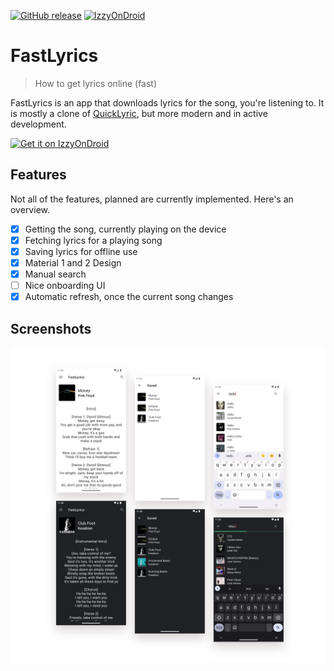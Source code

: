 [![GitHub release](https://img.shields.io/github/v/release/TecCheck/FastLyrics?include_prereleases)](https://github.com/TecCheck/FastLyrics/releases)
[![IzzyOnDroid](https://img.shields.io/endpoint?url=https://apt.izzysoft.de/fdroid/api/v1/shield/io.github.teccheck.fastlyrics)](https://apt.izzysoft.de/fdroid/index/apk/io.github.teccheck.fastlyrics)  

# FastLyrics

> How to get lyrics online (fast)

FastLyrics is an app that downloads lyrics for the song, you're listening to. It is mostly a clone of [QuickLyric](https://github.com/QuickLyric/QuickLyric), but more modern and in active development.

[<img alt="Get it on IzzyOnDroid" height="80" src="https://gitlab.com/IzzyOnDroid/repo/-/raw/master/assets/IzzyOnDroid.png">](https://apt.izzysoft.de/fdroid/index/apk/io.github.teccheck.fastlyrics/)

## Features
Not all of the features, planned are currently implemented. Here's an overview.

* [x] Getting the song, currently playing on the device
* [x] Fetching lyrics for a playing song
* [x] Saving lyrics for offline use
* [x] Material 1 and 2 Design
* [x] Manual search
* [ ] Nice onboarding UI
* [x] Automatic refresh, once the current song changes

## Screenshots
![](assets/screenshots.svg)

